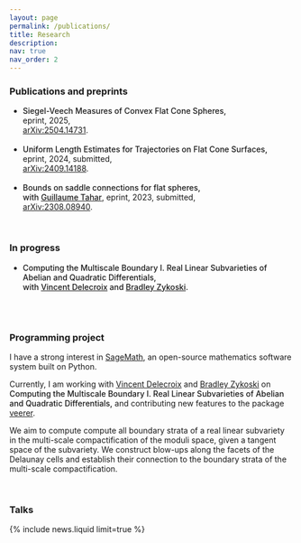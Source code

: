 ```yaml
---
layout: page
permalink: /publications/
title: Research
description: 
nav: true
nav_order: 2
---
```


<!-- _pages/publications.md -->

<!-- Bibsearch Feature -->

<style>
  .bold-text {
    font-weight: bold; /* 使文字粗体 */
    font-weight: 500; /* 700 或更高的值可增强粗体效果 */
  }
</style> 

<h3>
    <strong>Publications and preprints</strong>
</h3>
<ul>
        <li> 
        <span class="bold-text">Siegel-Veech Measures of Convex Flat Cone Spheres,</span><br>
        <span class="font-weight-light">eprint, 2025,</span><br>
        <span class="font-weight-light"><a href="https://arxiv.org/abs/2504.14731">arXiv:2504.14731</a>.</span>
        </li><br>
        <li> 
        <span class="bold-text">Uniform Length Estimates for Trajectories on Flat Cone Surfaces,</span><br>
        <span class="font-weight-light">eprint, 2024, submitted,</span><br>
        <span class="font-weight-light"><a href="https://arxiv.org/abs/2409.14188">arXiv:2409.14188</a>.</span>
        </li><br>
        <li> 
        <span class="bold-text">Bounds on saddle connections for flat spheres,</span><br>
        <span class="bold-text">with <a href="https://bimsa.net/people/tahar/">Guillaume Tahar</a></span>, <span class="font-weight-light">eprint, 2023, submitted,</span><br>
        <span class="font-weight-light"><a href="https://arxiv.org/abs/2308.08940">arXiv:2308.08940</a>.</span>
        </li>
</ul>

<br>
<h3>
    <strong>In progress</strong>
</h3>
<ul>
        <li> 
        <span class="bold-text">Computing the Multiscale Boundary I. Real Linear Subvarieties of Abelian and Quadratic Differentials,</span><br>
        <span class="bold-text">with <a href="https://www.labri.fr/perso/vdelecro/">Vincent Delecroix</a> and <a href="https://www.math.northwestern.edu/people/faculty/#Z">Bradley Zykoski</a>.</span>
        </li><br>
</ul>

<br>
<h3>
    <strong>Programming project</strong>
</h3>

<span class="font-weight-light">I have a strong interest in</span> 
<a href="https://www.sagemath.org/">SageMath</a>, 
<span class="font-weight-light">an open-source mathematics software system built on Python.</span>

<span class="font-weight-light">Currently, I am working with <a href="https://www.labri.fr/perso/vdelecro/">Vincent Delecroix</a> and <a href="https://www.math.northwestern.edu/people/faculty/#Z">Bradley Zykoski</a> on</span> 
<span class="bold-text">Computing the Multiscale Boundary I. Real Linear Subvarieties of Abelian and Quadratic Differentials,</span> 
<span class="font-weight-light">and contributing new features to the package</span> 
<a href="https://flatsurf.github.io/veerer/">veerer</a>.

<span class="font-weight-light">We aim to compute compute all boundary strata of a real linear subvariety in the multi-scale compactification of the moduli space, given a tangent space of the subvariety. We construct blow-ups along the facets of the Delaunay cells and establish their connection to the boundary strata of the multi-scale compactification.</span>


<br>
<h3>
    <strong>Talks</strong>
</h3>
{% include news.liquid limit=true %}